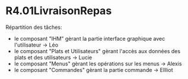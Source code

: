 # R4.01LivraisonRepas

Répartition des tâches:
- le composant "IHM" gèrant la partie interface graphique avec l'utilisateur -> Léo
- le composant "Plats et Utilisateurs" gèrant l'accès aux données des plats et des utilisateurs -> Lucie
- le composant "Menus" gèrant les opérations sur les menus -> Alexis
- le composant "Commandes" gèrant la partie commande -> Ellliot
